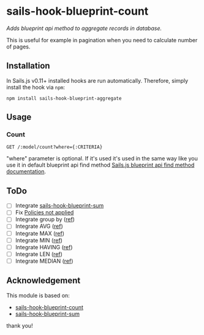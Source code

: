 # sails-hook-blueprint-count
_Adds blueprint api method to aggregate records in database._

This is useful for example in pagination when you need to calculate number of pages. 

## Installation

In Sails.js v0.11+ installed hooks are run automatically. Therefore, simply install the hook via `npm`:

    npm install sails-hook-blueprint-aggregate

## Usage

### Count

    GET /:model/count?where={:CRITERIA}

"where" parameter is optional. If it's used it's used in the same way like you use it in default blueprint api find method
[Sails.js blueprint api find method documentation](http://sailsjs.org/documentation/reference/blueprint-api/find-where).

## ToDo

- [ ] Integrate [sails-hook-blueprint-sum](https://github.com/GregKapustin/sails-hook-blueprint-sum)
- [ ] Fix [Policies not applied](https://github.com/kristian-ackar/sails-hook-blueprint-count/issues/4)
- [ ] Integrate group by ([ref])
- [ ] Integrate AVG ([ref])
- [ ] Integrate MAX ([ref])
- [ ] Integrate MIN ([ref])
- [ ] Integrate HAVING ([ref])
- [ ] Integrate LEN ([ref])
- [ ] Integrate MEDIAN ([ref])

## Acknowledgement

This module is based on:
* [sails-hook-blueprint-count](https://github.com/kristian-ackar/sails-hook-blueprint-count)
* [sails-hook-blueprint-sum](https://github.com/GregKapustin/sails-hook-blueprint-sum)

thank you!

[ref]:https://github.com/balderdashy/waterline/issues/61

